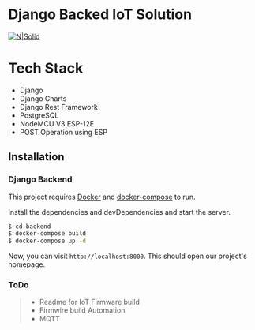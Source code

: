 # Django Backed IoT Solution

[![N|Solid](https://sabbir.dev/static/site/logo.png)](https://sabbir.dev/static/site/logo.png)

# Tech Stack

  - Django
  - Django Charts
  - Django Rest Framework
  - PostgreSQL
  - NodeMCU V3 ESP-12E
  - POST Operation using ESP

## Installation
### Django Backend

This project requires [Docker](https://docs.docker.com/engine/install/) and [docker-compose](https://docs.docker.com/compose/install/) to run.

Install the dependencies and devDependencies and start the server.

```sh
$ cd backend
$ docker-compose build
$ docker-compose up -d
```

Now, you can visit ```http://localhost:8000```. This should open our project's homepage.

### ToDo
> - Readme for IoT Firmware build
> - Firmwire build Automation
> - MQTT